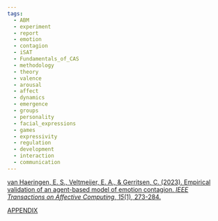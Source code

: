 ```yaml
---
tags:
  - ABM
  - experiment
  - report
  - emotion
  - contagion
  - iSAT
  - Fundamentals_of_CAS
  - methodology
  - theory
  - valence
  - arousal
  - affect
  - dynamics
  - emergence
  - groups
  - personality
  - facial_expressions
  - games
  - expressivity
  - regulation
  - development
  - interaction
  - communication
---
```

[van Haeringen, E. S., Veltmeijer, E. A., & Gerritsen, C. (2023). Empirical validation of an agent-based model of emotion contagion. _IEEE Transactions on Affective Computing_, _15_(1), 273-284.](https://ieeexplore.ieee.org/stamp/stamp.jsp?arnumber=10113723)

[APPENDIX](https://ieeexplore.ieee.org/ielx7/5165369/10454109/10113723/supp1-3272031.pdf?arnumber=10113723)
